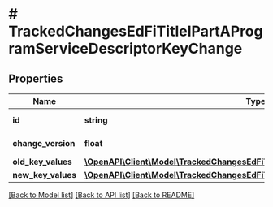 # # TrackedChangesEdFiTitleIPartAProgramServiceDescriptorKeyChange

## Properties

Name | Type | Description | Notes
------------ | ------------- | ------------- | -------------
**id** | **string** | Resource identifier | [optional]
**change_version** | **float** | Change version | [optional]
**old_key_values** | [**\OpenAPI\Client\Model\TrackedChangesEdFiTitleIPartAProgramServiceDescriptorKey**](TrackedChangesEdFiTitleIPartAProgramServiceDescriptorKey.md) |  | [optional]
**new_key_values** | [**\OpenAPI\Client\Model\TrackedChangesEdFiTitleIPartAProgramServiceDescriptorKey**](TrackedChangesEdFiTitleIPartAProgramServiceDescriptorKey.md) |  | [optional]

[[Back to Model list]](../../README.md#models) [[Back to API list]](../../README.md#endpoints) [[Back to README]](../../README.md)

